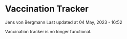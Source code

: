 Vaccination Tracker
================
Jens von Bergmann
Last updated at 04 May, 2023 - 16:52

Vaccination tracker is no longer functional.
